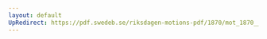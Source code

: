 ```yaml
---
layout: default
UpRedirect: https://pdf.swedeb.se/riksdagen-motions-pdf/1870/mot_1870__ak__00204.pdf
---
```

